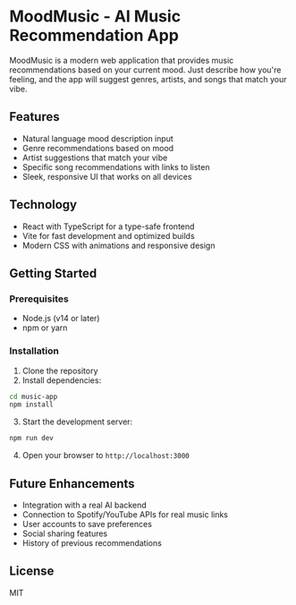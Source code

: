 # MoodMusic - AI Music Recommendation App

MoodMusic is a modern web application that provides music recommendations based on your current mood. Just describe how you're feeling, and the app will suggest genres, artists, and songs that match your vibe.

## Features

- Natural language mood description input
- Genre recommendations based on mood
- Artist suggestions that match your vibe
- Specific song recommendations with links to listen
- Sleek, responsive UI that works on all devices

## Technology

- React with TypeScript for a type-safe frontend
- Vite for fast development and optimized builds
- Modern CSS with animations and responsive design

## Getting Started

### Prerequisites

- Node.js (v14 or later)
- npm or yarn

### Installation

1. Clone the repository
2. Install dependencies:
```bash
cd music-app
npm install
```

3. Start the development server:
```bash
npm run dev
```

4. Open your browser to `http://localhost:3000`

## Future Enhancements

- Integration with a real AI backend
- Connection to Spotify/YouTube APIs for real music links
- User accounts to save preferences
- Social sharing features
- History of previous recommendations

## License

MIT